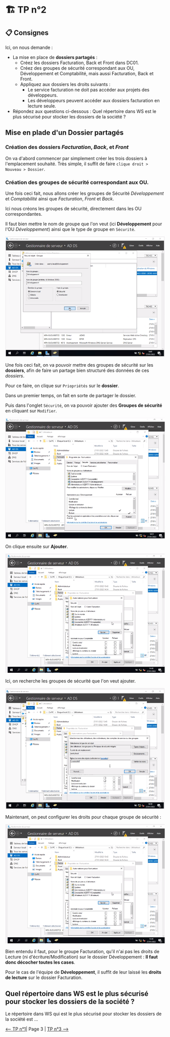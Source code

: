 # :building_construction: TP n°2

## :clipboard: Consignes

Ici, on nous demande :

- La mise en place de **dossiers partagés** :
    - Créez les dossiers Facturation, Back et Front dans DC01.
    - Créez des groupes de sécurité correspondant aux OU, Développement et Comptabilité, mais
    aussi Facturation, Back et Front.
    - Appliquez aux dossiers les droits suivants :
        - Le service facturation ne doit pas accéder aux projets des développeurs.
        - Les développeurs peuvent accéder aux dossiers facturation en lecture seule.
- Répondez aux questions ci-dessous :
Quel répertoire dans WS est le plus sécurisé pour stocker les dossiers de la société ?


## Mise en plade d'un Dossier partagés

### Création des dossiers *Facturation*, *Back*, et *Front*

On va d'abord commencer par simplement créer les trois dossiers à l'emplacement souhaité. Très simple, il suffit de faire ``clique droit > Nouveau > Dossier``.

### Création des groupes de sécurité correspondant aux OU.

Une fois ceci fait, nous allons créer les groupes de Sécurité *Développement* et *Comptabilité* ainsi que *Facturation*, *Front* et *Back*.

Ici nous créons les groupes de sécurité, directement dans les OU correspondantes.

Il faut bien mettre le nom de groupe que l'on veut (ici **Développement** pour l'OU *Développement*) ainsi que le type de groupe en `Sécurité`.

![1](./img/1.png)

Une fois ceci fait, on va pouvoir mettre des groupes de sécurité sur les **dossiers**, afin de faire un partage bien structuré des données de ces *dossiers*.

Pour ce faire, on clique sur `Priopriétés` sur le **dossier**.

Dans un premier temps, on fait en sorte de partager le dossier.

Puis dans l'onglet `Sécurité`, on va pouvoir ajouter des **Groupes de sécurité** en cliquant sur `Modifier`.

![4](./img/4.png)

On clique ensuite sur **Ajouter**.

![3](./img/3.png)

Ici, on recherche les groupes de sécurité que l'on veut ajouter.

![2](./img/2.png)

Maintenant, on peut configurer les droits pour chaque groupe de sécurité :

![3](./img/3.png)

Bien entendu il faut, pour le groupe Facturation, qu'il n'ai pas les droits de Lecture (ni d'écriture/Modification) sur le dossier Développement : **Il faut donc décocher toutes les cases**.

Pour le cas de l'équipe de **Développement**, il suffit de leur laissé les **droits de lecture** sur le dossier Facturation.

## Quel répertoire dans WS est le plus sécurisé pour stocker les dossiers de la société ?

Le répertoire dans WS qui est le plus sécurisé pour stocker les dossiers de la société est ...


[<-- TP n°1](../tp1/tp1.md)| Page 3 | [TP n°3 -->](../tp3/tp3.md)




